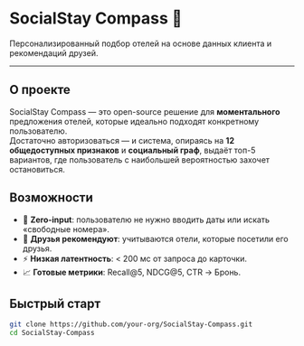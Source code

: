 # SocialStay Compass 🧭

Персонализированный подбор отелей на основе данных клиента и рекомендаций друзей.

---

## О проекте
SocialStay Compass — это open-source решение для **моментального** предложения отелей, которые идеально подходят конкретному пользователю.  
Достаточно авторизоваться — и система, опираясь на **12 общедоступных признаков** и **социальный граф**, выдаёт топ-5 вариантов, где пользователь с наибольшей вероятностью захочет остановиться.

## Возможности
- 🚀 **Zero-input**: пользователю не нужно вводить даты или искать «свободные номера».  
- 👥 **Друзья рекомендуют**: учитываются отели, которые посетили его друзья.  
- ⚡ **Низкая латентность**: < 200 мс от запроса до карточки.  
- 📈 **Готовые метрики**: Recall@5, NDCG@5, CTR → Бронь.

## Быстрый старт
```bash
git clone https://github.com/your-org/SocialStay-Compass.git
cd SocialStay-Compass
